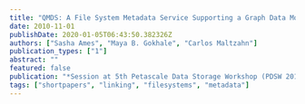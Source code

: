 ```yaml
---
title: "QMDS: A File System Metadata Service Supporting a Graph Data Model-Based Query Language"
date: 2010-11-01
publishDate: 2020-01-05T06:43:50.382326Z
authors: ["Sasha Ames", "Maya B. Gokhale", "Carlos Maltzahn"]
publication_types: ["1"]
abstract: ""
featured: false
publication: "*Session at 5th Petascale Data Storage Workshop (PDSW 2010), co-located with Supercomputing 2010*"
tags: ["shortpapers", "linking", "filesystems", "metadata"]
---
```


